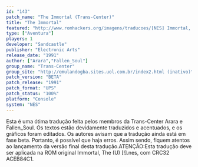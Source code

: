```yaml
---
id: "143"
patch_name: "The Immortal (Trans-Center)"
title: "The Immortal"
featured: "http://www.romhackers.org/imagens/traducoes/[NES] Immortal, The - Trans-Center - 1.png"
type: ["Aventura"]
players: 1
developer: "Sandcastle"
publisher: "Electronic Arts"
release_date: "1991"
author: ["Arara","Fallen_Soul"]
group_name: "Trans-Center"
group_site: "http://emulandogba.sites.uol.com.br/index2.html (inativo)"
patch_version: "BETA"
patch_release: "1991"
patch_format: "UPS"
patch_status: "100%"
platform: "Console"
system: "NES"
---
```


Esta é uma ótima tradução feita pelos membros da Trans-Center Arara e Fallen_Soul. Os textos estão devidamente traduzidos e acentuados, e os gráficos foram editados. Os autores avisam que a tradução ainda está em fase beta. Portanto, é possível que haja erros. Assim sendo, fiquem atentos ao lançamento da versão final desta tradução.ATENÇÃO:Esta tradução deve ser aplicada na ROM original Immortal, The (U) [!].nes, com CRC32 ACEB84C1.